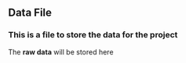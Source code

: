 
## Data File 
### This is a file to store the data for the project 
The **raw data** will be stored here 
